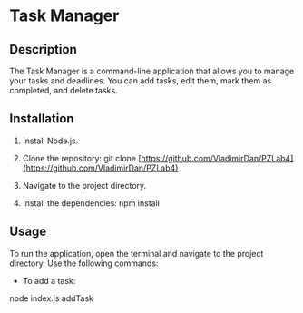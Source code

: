 # Task Manager

## Description

The Task Manager is a command-line application that allows you to manage your tasks and deadlines. You can add tasks, edit them, mark them as completed, and delete tasks. 

## Installation

1. Install Node.js.

2. Clone the repository:
git clone [https://github.com/VladimirDan/PZLab4](https://github.com/VladimirDan/PZLab4)

3. Navigate to the project directory.

4. Install the dependencies:
npm install

## Usage

To run the application, open the terminal and navigate to the project directory. Use the following commands:

- To add a task:

node index.js addTask <title> <description> <deadline>

Replace `<title>`, `<description>`, and `<deadline>` with the respective details of the task.

- To show tasks:

node index.js show <taskType>

Replace `<taskType>` with one of the following options:
  - `all`: Show all tasks.
  - `completed`: Show completed tasks.
  - `overdue`: Show overdue tasks.
  - `incompleted`: Show incompleted tasks.
- To delete a task:

node index.js delete <title>

Replace `<title>` with the title of the task you want to delete.

- To edit a task:

node index.js editTask <title> [<newTitle>] [<newDescription>] [<newDeadline>]

Replace `<title>` with the title of the task you want to edit. Optional parameters `<newTitle>`, `<newDescription>`, and `<newDeadline>` can be provided to update the respective details of the task.

- To mark a task as completed:

node index.js finish <title>

Replace `<title>` with the title of the task you want to mark as completed.
